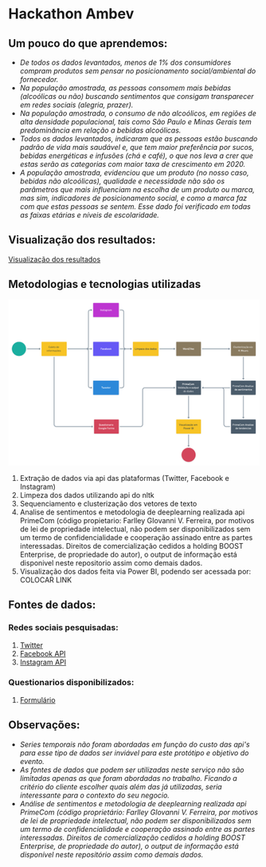 # Hackathon Ambev

## Um pouco do que aprendemos:

  * *De todos os dados levantados, menos de 1% dos consumidores compram produtos sem pensar no posicionamento social/ambiental do fornecedor.*
  * *Na população amostrada, as pessoas consomem mais bebidas (alcoólicas ou não) buscando sentimentos que consigam transparecer em redes sociais (alegria, prazer).*
  * *Na população amostrada, o consumo de não alcoólicos, em regiões de alta densidade populacional, tais como São Paulo e Minas Gerais tem predominância em relação a bebidas alcoólicas.*
  * *Todos os dados levantados, indicaram que as pessoas estão buscando padrão de vida mais saudável e, que tem maior preferência por sucos, bebidas energéticas e infusões (chá e café), o que nos leva a crer que estas serão as categorias com maior taxa de crescimento em 2020.*
  * *A população amostrada, evidenciou que um produto (no nosso caso, bebidas não alcoólicas), qualidade e necessidade não são os parâmetros que mais influenciam na escolha de um produto ou marca, mas sim, indicadores de posicionamento social, e como a marca faz com que estas pessoas se sentem. Esse dado foi verificado em todas as faixas etárias e níveis de escolaridade.*


## Visualização dos resultados:

[Visualização dos resultados](https://app.powerbi.com/view?r=eyJrIjoiMGUwOTczZmItODJkYi00NjI1LWEzNDUtOWIwY2E0YWYyODFhIiwidCI6IjU0NTllNjc3LTMxODctNDQ5My1hZjJlLTY1MDhjYTYxYjBjNiJ9&embedImagePlaceholder=true)


## Metodologias e tecnologias utilizadas

![Fluxo do processo](https://github.com/giovannifarlley/hackathon_ambev/blob/master/dataseeker-flow.png?raw=true)

  1. Extração de dados via api das plataformas (Twitter, Facebook e Instagram)
  2. Limpeza dos dados utilizando api do nltk 
  3. Sequenciamento e clusterização dos vetores de texto
  4. Analise de sentimentos e metodologia de deeplearning realizada api PrimeCom (código propietario: Farlley GIovanni V. Ferreira, por motivos de lei de propriedade intelectual, não podem ser disponibilizados sem um termo de confidencialidade e cooperação assinado entre as partes interessadas. Direitos de comercialização cedidos a holding BOOST Enterprise, de propriedade do autor), o output de informação está disponivel neste repositorio assim como demais dados.
  5. Visualização dos dados feita via Power BI, podendo ser acessada por: COLOCAR LINK

## Fontes de dados:

### Redes sociais pesquisadas:
  
  1. [Twitter](http://docs.tweepy.org/en/latest/)
  2. [Facebook API](https://www.crummy.com/software/BeautifulSoup/bs4/doc)
  3. [Instagram API](https://www.crummy.com/software/BeautifulSoup/bs4/doc)
  
### Questionarios disponibilizados:

  1. [Formulário](https://docs.google.com/forms/d/e/1FAIpQLSeffZeaIeeDw20gq7DpDCrQv8zeIyPaWjWN8R9elR6CRhL_FA/viewform)
  
  
## Observações:

 * *Series temporais não foram abordadas em função do custo das api's para esse tipo de dados ser inviável para este protótipo e objetivo do evento.*
 * *As fontes de dados que podem ser utilizadas neste serviço não são limitadas apenas as que foram abordadas no trabalho. Ficando a critério do cliente escolher quais além das já utilizadas, seria interessante para o contexto do seu negocio.*
 * *Análise de sentimentos e metodologia de deeplearning realizada api PrimeCom (código proprietário: Farlley GIovanni V. Ferreira, por motivos de lei de propriedade intelectual, não podem ser disponibilizados sem um termo de confidencialidade e cooperação assinado entre as partes interessadas. Direitos de comercialização cedidos a holding BOOST Enterprise, de propriedade do autor), o output de informação está disponível neste repositório assim como demais dados.*
